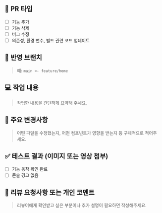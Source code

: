 ## 📌 PR 타입
- [ ] 기능 추가
- [ ] 기능 삭제
- [ ] 버그 수정
- [ ] 의존성, 환경 변수, 빌드 관련 코드 업데이트

## 🌿 반영 브랜치
> 예: `main <- feature/home`

## 💻 작업 내용
> 작업한 내용을 간단하게 요약해 주세요.

## 🔑 주요 변경사항
> 어떤 파일을 수정했는지, 어떤 컴포넌트가 영향을 받는지 등 구체적으로 적어주세요.

## ✅ 테스트 결과 (이미지 또는 영상 첨부)
- [ ] 기능 동작 확인 완료
- [ ] 콘솔 경고 없음

## 💬 리뷰 요청사항 또는 개인 코멘트
> 리뷰어에게 확인받고 싶은 부분이나 추가 설명이 필요하면 작성해주세요.
